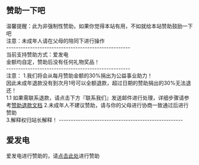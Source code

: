 ## 赞助一下吧<br>
温馨提醒：此为非强制性赞助，如果你觉得本站有用，不如就给本站赞助鼓励一下吧<br>
注意：未成年人请在父母的陪同下进行操作<br>
----------------------------------------------------<br>
当前支持赞助方式：爱发电<br>
金额均自定，赞助后没有任何礼物奖品！<br>
----------------------------------------------------<br>
注意：
1.我们将会从每月赞助金额的30%捐出为公益事业助力！<br>
因此未成年退款没有到次月1号可以全额退款，超过日期的赞助捐出的30%无法退还！<br>
1.1 如果需联系退款，请点击下方『联系我们』发送邮件进行处理，详细步骤请参考[赞助退款文档](https://biliciyun.github.io/backkuanwd)
2.未成年人不建议赞助，请与你的父母进行协商一致通过后进行赞助<br>
3.解释权归站长解释！
----------------------------------------------------<br>

## 爱发电<br>
爱发电进行赞助的，请[点击此处](https://afdian.net/a/biliciyun)进行赞助<br>


